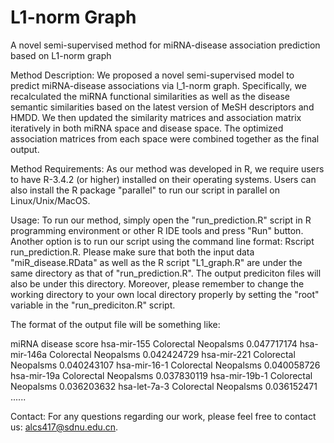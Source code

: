 # L1-norm Graph
A novel semi-supervised method for miRNA-disease association prediction based on L1-norm graph

Method Description:
We proposed a novel semi-supervised model to predict miRNA-disease associations via l_1-norm graph. Specifically, we recalculated the miRNA functional similarities as well as the disease semantic similarities based on the latest version of MeSH descriptors and HMDD. We then updated the similarity matrices and association matrix iteratively in both miRNA space and disease space. The optimized association matrices from each space were combined together as the final output.

Method Requirements:
As our method was developed in R, we require users to have R-3.4.2 (or higher) installed on their operating systems. Users can also install the R package "parallel" to run our script in parallel on Linux/Unix/MacOS.

Usage:
To run our method, simply open the "run_prediction.R" script in R programming environment or other R IDE tools and press "Run" button. Another option is to run our script using the command line format: Rscript run_prediction.R. Please make sure that both the input data "miR_disease.RData" as well as the R script "L1_graph.R" are under the same directory as that of "run_prediction.R". The output prediciton files will also be under this directory. Moreover, please remember to change the working directory to your own local directory properly by setting the "root" variable in the "run_prediciton.R" script. 

The format of the output file will be something like:

miRNA disease	score
hsa-mir-155	Colorectal Neopalsms	0.047717174
hsa-mir-146a	Colorectal Neopalsms	0.042424729
hsa-mir-221	Colorectal Neopalsms	0.040243107
hsa-mir-16-1	Colorectal Neopalsms	0.040058726
hsa-mir-19a	Colorectal Neopalsms	0.037830119
hsa-mir-19b-1	Colorectal Neopalsms	0.036203632
hsa-let-7a-3	Colorectal Neopalsms	0.036152471
......

Contact: 
For any questions regarding our work, please feel free to contact us: alcs417@sdnu.edu.cn. 
